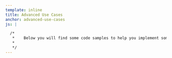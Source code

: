 ```yaml
---
template: inline
title: Advanced Use Cases
anchor: advanced-use-cases
js: |

  /*
   *	Below you will find some code samples to help you implement some advanced use cases within Optimizely.
   *
   */
---
```


